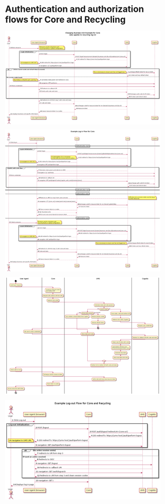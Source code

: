 # Authentication and authorization flows for Core and Recycling

![Change Business Unit Diagram](./compiled/change_business_unit.png 'Change Business Unit Flow')

![Log-in with Lobby Diagram](./compiled/lobby_log_in.png 'Log-in with Lobby Communication Flow')

![Log-in Diagram](./compiled/log_in_interaction.png 'Log-in General Flow')

![Log-out Diagram](./compiled/log_out.png 'Log-out Flow')
